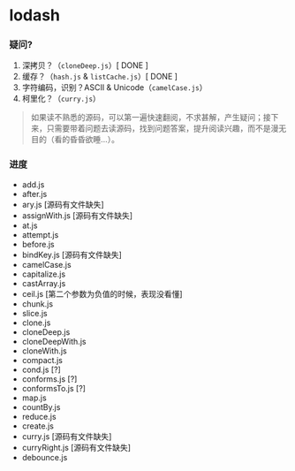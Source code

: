 # lodash

### 疑问?
1. 深拷贝？（`cloneDeep.js`）[ DONE ]
2. 缓存？（`hash.js` & `listCache.js`）[ DONE ]
3. 字符编码，识别？ASCII & Unicode（`camelCase.js`）
4. 柯里化？（`curry.js`）

> 如果读不熟悉的源码，可以第一遍快速翻阅，不求甚解，产生疑问；接下来，只需要带着问题去读源码，找到问题答案，提升阅读兴趣，而不是漫无目的（看的昏昏欲睡...）。

### 进度

* add.js
* after.js
* ary.js [源码有文件缺失]
* assignWith.js [源码有文件缺失]
* at.js
* attempt.js
* before.js
* bindKey.js [源码有文件缺失]
* camelCase.js
* capitalize.js
* castArray.js
* ceil.js [第二个参数为负值的时候，表现没看懂]
* chunk.js
* slice.js
* clone.js
* cloneDeep.js
* cloneDeepWith.js
* cloneWith.js
* compact.js
* cond.js [?]
* conforms.js [?]
* conformsTo.js [?]
* map.js
* countBy.js
* reduce.js
* create.js
* curry.js [源码有文件缺失]
* curryRight.js [源码有文件缺失]
* debounce.js


